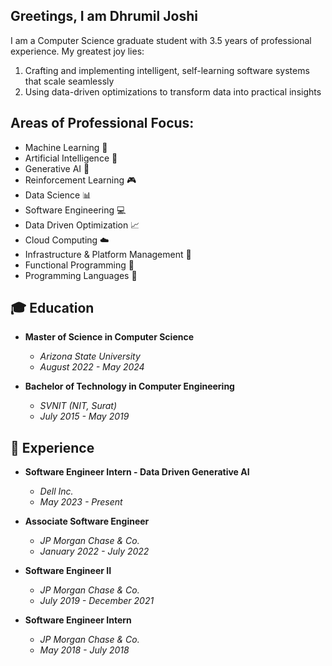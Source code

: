## Greetings, I am Dhrumil Joshi 
I am a Computer Science graduate student with 3.5 years of professional experience. My greatest joy lies:

1) Crafting and implementing intelligent, self-learning software systems that scale seamlessly 
2) Using data-driven optimizations to transform data into practical insights

## Areas of Professional Focus:

- Machine Learning 🤖
- Artificial Intelligence 🧠
- Generative AI 🎨
- Reinforcement Learning 🎮
- Data Science 📊
- Software Engineering 💻
- Data Driven Optimization 📈
- Cloud Computing ☁️
- Infrastructure & Platform Management 🏢
- Functional Programming 🌟
- Programming Languages 🚀

## 🎓 Education
- **Master of Science in Computer Science**
  - *Arizona State University*
  - *August 2022 - May 2024*

- **Bachelor of Technology in Computer Engineering**
  - *SVNIT (NIT, Surat)*
  - *July 2015 - May 2019*
  
## 💼 Experience
- **Software Engineer Intern - Data Driven Generative AI**
  - *Dell Inc.*
  - *May 2023 - Present*

- **Associate Software Engineer**
  - *JP Morgan Chase & Co.*
  - *January 2022 - July 2022*

- **Software Engineer II**
  - *JP Morgan Chase & Co.*
  - *July 2019 - December 2021*

- **Software Engineer Intern**
  - *JP Morgan Chase & Co.*
  - *May 2018 - July 2018*


